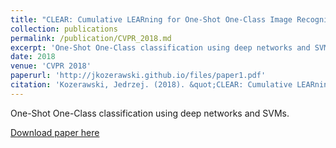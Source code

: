 ```yaml
---
title: "CLEAR: Cumulative LEARning for One-Shot One-Class Image Recognition"
collection: publications
permalink: /publication/CVPR_2018.md
excerpt: 'One-Shot One-Class classification using deep networks and SVMs.'
date: 2018
venue: 'CVPR 2018'
paperurl: 'http://jkozerawski.github.io/files/paper1.pdf'
citation: 'Kozerawski, Jedrzej. (2018). &quot;CLEAR: Cumulative LEARning for One-Shot One-Class Image Recognition&quot; <i>CVPR 2018</i>.'
---
```

One-Shot One-Class classification using deep networks and SVMs.

[Download paper here](http://jkozerawski.github.io/files/paper1.pdf)
